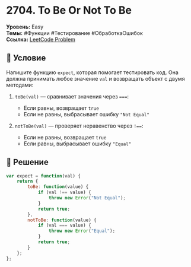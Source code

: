 # 2704. To Be Or Not To Be

**Уровень:** Easy  
**Темы:** #Функции #Тестирование #ОбработкаОшибок  
**Ссылка:** [LeetCode Problem](https://leetcode.com/problems/to-be-or-not-to-be/)

## 📜 Условие  
Напишите функцию `expect`, которая помогает тестировать код. Она должна принимать любое значение `val` и возвращать объект с двумя методами:

1. `toBe(val)` — сравнивает значения через `===`:
   - Если равны, возвращает `true`
   - Если не равны, выбрасывает ошибку `"Not Equal"`

2. `notToBe(val)` — проверяет неравенство через `!==`:
   - Если не равны, возвращает `true`
   - Если равны, выбрасывает ошибку `"Equal"`

## 🎯 Решение
```javascript
var expect = function(val) {
    return {
        toBe: function(value) {
            if (val !== value) {
                throw new Error("Not Equal");
            }
            return true;
        },
        notToBe: function(value) {
            if (val === value) {
                throw new Error("Equal");
            }
            return true;
        }
    };
};
```
